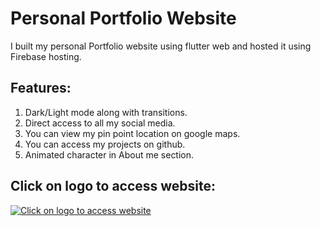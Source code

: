 # Personal Portfolio Website
I built my personal Portfolio website using flutter web and hosted it using Firebase hosting.

## Features:
1. Dark/Light mode along with transitions.
2. Direct access to all my social media.
3. You can view my pin point location on google maps.
4. You can access my projects on github.
5. Animated character in About me section.

## Click on logo to access website:
[![Click on logo to access website](https://image.freepik.com/free-vector/web-development-programmer-engineering-coding-website-augmented-reality-interface-screens-developer-project-engineer-programming-software-application-design-cartoon-illustration_107791-3863.jpg)](https://ankitjailwal-80792.firebaseapp.com/#/)
